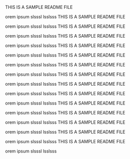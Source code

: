 THIS IS A SAMPLE README FILE

orem ipsum slsssl lsslsss THIS IS A SAMPLE README FILE

orem ipsum slsssl lsslsss THIS IS A SAMPLE README FILE

orem ipsum slsssl lsslsss THIS IS A SAMPLE README FILE

orem ipsum slsssl lsslsss THIS IS A SAMPLE README FILE

orem ipsum slsssl lsslsss THIS IS A SAMPLE README FILE

orem ipsum slsssl lsslsss THIS IS A SAMPLE README FILE

orem ipsum slsssl lsslsss THIS IS A SAMPLE README FILE

orem ipsum slsssl lsslsss THIS IS A SAMPLE README FILE

orem ipsum slsssl lsslsss THIS IS A SAMPLE README FILE

orem ipsum slsssl lsslsss THIS IS A SAMPLE README FILE

orem ipsum slsssl lsslsss THIS IS A SAMPLE README FILE

orem ipsum slsssl lsslsss THIS IS A SAMPLE README FILE

orem ipsum slsssl lsslsss THIS IS A SAMPLE README FILE

orem ipsum slsssl lsslsss THIS IS A SAMPLE README FILE

orem ipsum slsssl lsslsss 
